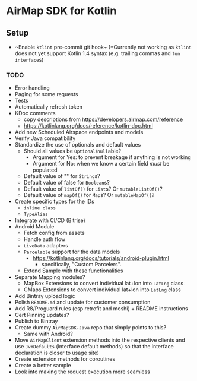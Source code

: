 # AirMap SDK for Kotlin

## Setup
- ~Enable `ktlint` pre-commit git hook~ (*Currently not working as `ktlint` does not yet support Kotlin 1.4 syntax (e.g. trailing commas and `fun interface`s)

### TODO
- Error handling
- Paging for some requests
- Tests
- Automatically refresh token
- KDoc comments
  - copy descriptions from https://developers.airmap.com/reference
  - https://kotlinlang.org/docs/reference/kotlin-doc.html
- Add new Scheduled Airspace endpoints and models
- Verify Java compatibility
- Standardize the use of optionals and default values
  - Should all values be `Optional`/`null`able?
    - Argument for Yes: to prevent breakage if anything is not working
    - Argument for No: when we know a certain field *must* be populated
  - Default value of "" for `String`s?
  - Default value of false for `Boolean`s?
  - Default value of `listOf()` for `List`s? Or `mutableListOf()`?
  - Default value of `mapOf()` for `Map`s? Or `mutableMapOf()`?
- Create specific types for the IDs
  - `inline class`
  - `TypeAlias`
- Integrate with CI/CD (Bitrise)
- Android Module
  - Fetch config from assets
  - Handle auth flow
  - `LiveData` adapters
  - `Parcelable` support for the data models
    - https://kotlinlang.org/docs/tutorials/android-plugin.html
      - specifically, "Custom Parcelers".
  - Extend Sample with these functionalities
- Separate Mapping modules?
  - MapBox Extensions to convert individual lat+lon into `LatLng` class
  - GMaps Extensions to convert individual lat+lon into `LatLng` class
- Add Bintray upload logic
- Polish `README.md` and update for customer consumption
- Add R8/Proguard rules (esp retrofit and moshi) + README instructions
- Cert Pinning updates?
- Publish to Bintray
- Create dummy `AirMapSDK-Java` repo that simply points to this?
  - Same with Android?
- Move `AirMapClient` extension methods into the respective clients and use `JvmDefaults` (interface default methods) so that the interface declaration is closer to usage site)
- Create extension methods for coroutines
- Create a better sample
- Look into making the request execution more seamless

